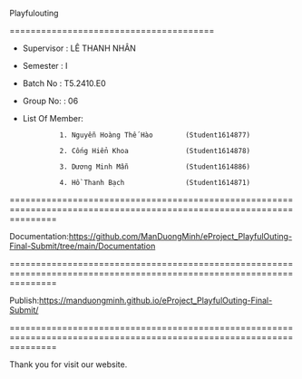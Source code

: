 Playfulouting

=======================================

+ Supervisor                          : LÊ THANH NHÂN

+ Semester                            : I            

+ Batch No                            : T5.2410.E0  

+ Group No:                           : 06

+ List Of Member:

               1. Nguyễn Hoàng Thế Hào        (Student1614877)

               2. Cống Hiển Khoa              (Student1614878)

               3. Dương Minh Mẫn              (Student1614886)

               4. Hồ Thanh Bạch               (Student1614871)

=====================================================================================================================

Documentation:https://github.com/ManDuongMinh/eProject_PlayfulOuting-Final-Submit/tree/main/Documentation

=====================================================================================================================

Publish:https://manduongminh.github.io/eProject_PlayfulOuting-Final-Submit/

=====================================================================================================================

Thank you for visit our website.